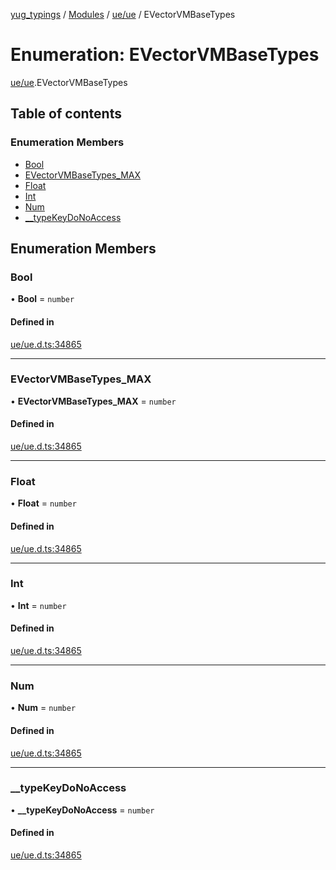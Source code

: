 [yug_typings](../README.md) / [Modules](../modules.md) / [ue/ue](../modules/ue_ue.md) / EVectorVMBaseTypes

# Enumeration: EVectorVMBaseTypes

[ue/ue](../modules/ue_ue.md).EVectorVMBaseTypes

## Table of contents

### Enumeration Members

- [Bool](ue_ue.EVectorVMBaseTypes.md#bool)
- [EVectorVMBaseTypes\_MAX](ue_ue.EVectorVMBaseTypes.md#evectorvmbasetypes_max)
- [Float](ue_ue.EVectorVMBaseTypes.md#float)
- [Int](ue_ue.EVectorVMBaseTypes.md#int)
- [Num](ue_ue.EVectorVMBaseTypes.md#num)
- [\_\_typeKeyDoNoAccess](ue_ue.EVectorVMBaseTypes.md#__typekeydonoaccess)

## Enumeration Members

### Bool

• **Bool** = `number`

#### Defined in

[ue/ue.d.ts:34865](https://github.com/YugMetaverse/yug_typings/blob/b7d9b19/ue/ue.d.ts#L34865)

___

### EVectorVMBaseTypes\_MAX

• **EVectorVMBaseTypes\_MAX** = `number`

#### Defined in

[ue/ue.d.ts:34865](https://github.com/YugMetaverse/yug_typings/blob/b7d9b19/ue/ue.d.ts#L34865)

___

### Float

• **Float** = `number`

#### Defined in

[ue/ue.d.ts:34865](https://github.com/YugMetaverse/yug_typings/blob/b7d9b19/ue/ue.d.ts#L34865)

___

### Int

• **Int** = `number`

#### Defined in

[ue/ue.d.ts:34865](https://github.com/YugMetaverse/yug_typings/blob/b7d9b19/ue/ue.d.ts#L34865)

___

### Num

• **Num** = `number`

#### Defined in

[ue/ue.d.ts:34865](https://github.com/YugMetaverse/yug_typings/blob/b7d9b19/ue/ue.d.ts#L34865)

___

### \_\_typeKeyDoNoAccess

• **\_\_typeKeyDoNoAccess** = `number`

#### Defined in

[ue/ue.d.ts:34865](https://github.com/YugMetaverse/yug_typings/blob/b7d9b19/ue/ue.d.ts#L34865)
